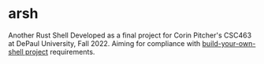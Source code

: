 # arsh
Another Rust Shell
Developed as a final project for Corin Pitcher's CSC463 at DePaul University, Fall 2022.
Aiming for compliance with [build-your-own-shell project](https://github.com/tokenrove/build-your-own-shell) requirements.
